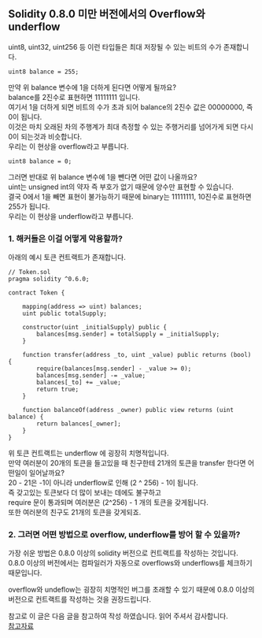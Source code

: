 ## Solidity 0.8.0 미만 버전에서의 Overflow와 underflow
uint8, uint32, uint256 등 이런 타입들은 최대 저장될 수 있는 비트의 수가 존재합니다.
```
uint8 balance = 255;
```
만약 위 balance 변수에 1을 더하게 된다면 어떻게 될까요?\
balance를 2진수로 표현하면 11111111 입니다.\
여기서 1을 더하게 되면 비트의 수가 초과 되어 balance의 2진수 값은 00000000, 즉 0이 됩니다.\
이것은 마치 오래된 차의 주행계가 최대 측정할 수 있는 주행거리를 넘어가게 되면 다시 0이 되는것과 비슷합니다.\
우리는 이 현상을 overflow라고 부릅니다.
```
uint8 balance = 0;
```
그러면 반대로 위 balance 변수에 1을 뺀다면 어떤 값이 나올까요?\
uint는 unsigned int의 약자 즉 부호가 없기 때문에 양수만 표현할 수 있습니다.\
결국 0에서 1을 빼면 표현이 불가능하기 때문에 binary는 11111111, 10진수로 표현하면 255가 됩니다.\
우리는 이 현상을 underflow라고 부릅니다.

### 1. 해커들은 이걸 어떻게 악용할까?

아래의 예시 토큰 컨트랙트가 존재합니다.

```
// Token.sol
pragma solidity ^0.6.0;

contract Token {

    mapping(address => uint) balances;
    uint public totalSupply;

    constructor(uint _initialSupply) public {
        balances[msg.sender] = totalSupply = _initialSupply;
    }

    function transfer(address _to, uint _value) public returns (bool) {
        require(balances[msg.sender] - _value >= 0);
        balances[msg.sender] -= _value;
        balances[_to] += _value;
        return true;
    }

    function balanceOf(address _owner) public view returns (uint balance) {
        return balances[_owner];
    }
}

```
위 토큰 컨트랙트는 underflow 에 굉장히 치명적입니다.\
만약 여러분이 20개의 토큰을 들고있을 때 친구한테 21개의 토큰을 transfer 한다면 어떤일이 일어날까요?\
20 - 21은 -1이 아니라 underflow로 인해 (2 ^ 256) - 1이 됩니다.\
즉 갖고있는 토큰보다 더 많이 보내는 데에도 불구하고\
require 문이 통과되며 여러분은 (2^256) - 1 개의 토큰을 갖게됩니다.\
또한 여러분의 친구도 21개의 토큰을 갖게되죠.

### 2. 그러면 어떤 방법으로 overflow, underflow를 방어 할 수 있을까?
가장 쉬운 방법은 0.8.0 이상의 solidity 버전으로 컨트랙트를 작성하는 것입니다.\
0.8.0 이상의 버전에서는 컴파일러가 자동으로 overflows와 underflows를 체크하기 때문입니다.


overflow와 undeflow는 굉장히 치명적인 버그를 초래할 수 있기 때문에 0.8.0 이상의 버전으로 컨트랙트를 작성하는 것을 권장드립니다.

참고로 이 글은 다음 글을 참고하여 작성 하였습니다. 읽어 주셔서 감사합니다.\
[참고자료](https://hackernoon.com/hack-solidity-integer-overflow-and-underflow)
